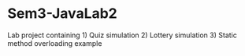 # Sem3-JavaLab2
 Lab project containing 1) Quiz simulation 2) Lottery simulation 3) Static method overloading example
